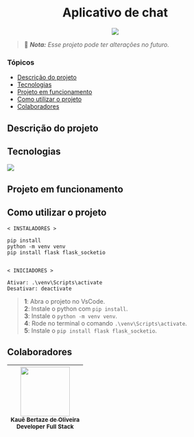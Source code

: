 <h1 align="center">Aplicativo de chat</h1>

<p align="center">
<img loading="lazy" src="http://img.shields.io/static/v1?label=STATUS&message=EM%20ANDAMENTO&color=0065fd&style=for-the-badge"/>
</p>

> 🔔 ***Nota:** Esse projeto pode ter alterações no futuro.*

### Tópicos

- [Descrição do projeto](#descrição-do-projeto)
- [Tecnologias](#tecnologias)
- [Projeto em funcionamento](#projeto-em-funcionamento)
- [Como utilizar o projeto](#como-utilizar-o-projeto)
- [Colaboradores](#colaboradores)

## Descrição do projeto

## Tecnologias

<div width="140px">
    <img src="https://skillicons.dev/icons?i=python,vscode,html" />
</div>

## Projeto em funcionamento

## Como utilizar o projeto

```
< INSTALADORES >

pip install
python -m venv venv
pip install flask flask_socketio


< INICIADORES >

Ativar: .\venv\Scripts\activate
Desativar: deactivate

```

> **1**: Abra o projeto no VsCode.<br>
> **2**: Instale o python com `pip install`.<br>
> **3**: Instale o `python -m venv venv`.<br>
> **4**: Rode no terminal o comando `.\venv\Scripts\activate`.<br>
> **5**: Instale o `pip install flask flask_socketio`.

## Colaboradores

| [<img src="https://avatars.githubusercontent.com/u/69527468?v=4" width=115><br><sub>Kauê Bertaze de Oliveira</sub>](https://github.com/KaueTTS)<br><sub>Developer Full Stack</sub> |
| :---: